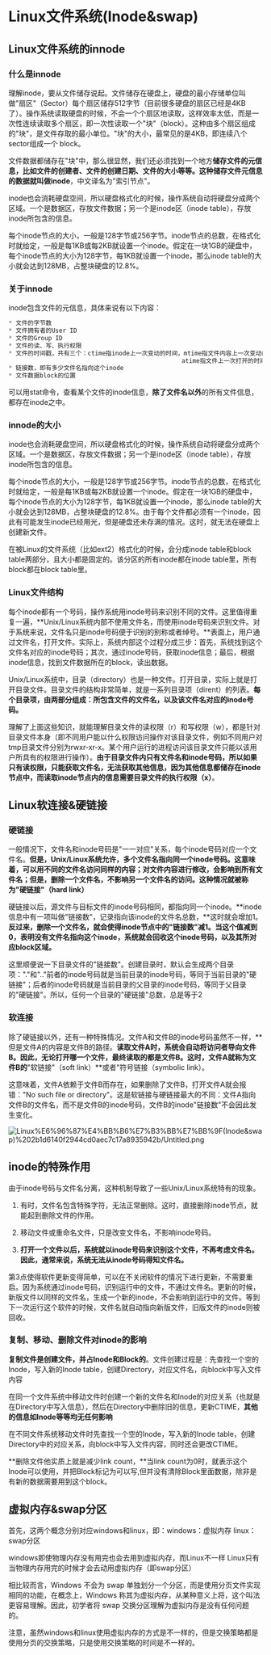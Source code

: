 # Linux文件系统(Inode&swap)

## Linux文件系统的innode

### 什么是innode

理解inode，要从文件储存说起。文件储存在硬盘上，硬盘的最小存储单位叫做"扇区"（Sector）每个扇区储存512字节（目前很多硬盘的扇区已经是4KB了）。操作系统读取硬盘的时候，不会一个个扇区地读取，这样效率太低，而是一次性连续读取多个扇区，即一次性读取一个"块"（block）。这种由多个扇区组成的"块"，是文件存取的最小单位。"块"的大小，最常见的是4KB，即连续八个 sector组成一个 block。

文件数据都储存在"块"中，那么很显然，我们还必须找到一个地方**储存文件的元信息，比如文件的创建者、文件的创建日期、文件的大小等等。这种储存文件元信息的数据就叫做inode**，中文译名为"索引节点"。

inode也会消耗硬盘空间，所以硬盘格式化的时候，操作系统自动将硬盘分成两个区域。一个是数据区，存放文件数据；另一个是inode区（inode table），存放inode所包含的信息。

每个inode节点的大小，一般是128字节或256字节。inode节点的总数，在格式化时就给定，一般是每1KB或每2KB就设置一个inode。假定在一块1GB的硬盘中，每个inode节点的大小为128字节，每1KB就设置一个inode，那么inode table的大小就会达到128MB，占整块硬盘的12.8%。

### 关于innode

inode包含文件的元信息，具体来说有以下内容：

```cpp
* 文件的字节数
* 文件拥有者的User ID
* 文件的Group ID
* 文件的读、写、执行权限
* 文件的时间戳，共有三个：ctime指inode上一次变动的时间，mtime指文件内容上一次变动的时间，
												atime指文件上一次打开的时间。
* 链接数，即有多少文件名指向这个inode
* 文件数据block的位置
```

可以用stat命令，查看某个文件的inode信息，**除了文件名以外**的所有文件信息，都存在inode之中。

### innode的大小

inode也会消耗硬盘空间，所以硬盘格式化的时候，操作系统自动将硬盘分成两个区域。一个是数据区，存放文件数据；另一个是inode区（inode table），存放inode所包含的信息。

每个inode节点的大小，一般是128字节或256字节。inode节点的总数，在格式化时就给定，一般是每1KB或每2KB就设置一个inode。假定在一块1GB的硬盘中，每个inode节点的大小为128字节，每1KB就设置一个inode，那么inode table的大小就会达到128MB，占整块硬盘的12.8%。由于每个文件都必须有一个inode，因此有可能发生inode已经用光，但是硬盘还未存满的情况。这时，就无法在硬盘上创建新文件。

在被Linux的文件系统（比如ext2）格式化的时候，会分成inode table和block table两部分，且大小都是固定的。该分区的所有inode都在inode table里，所有block都在block table里。

### Linux文件结构

每个inode都有一个号码，操作系统用inode号码来识别不同的文件。这里值得重复一遍，**Unix/Linux系统内部不使用文件名，而使用inode号码来识别文件。对于系统来说，文件名只是inode号码便于识别的别称或者绰号。**表面上，用户通过文件名，打开文件。实际上，系统内部这个过程分成三步：首先，系统找到这个文件名对应的inode号码；其次，通过inode号码，获取inode信息；最后，根据inode信息，找到文件数据所在的block，读出数据。

Unix/Linux系统中，目录（directory）也是一种文件。打开目录，实际上就是打开目录文件。目录文件的结构非常简单，就是一系列目录项（dirent）的列表。**每个目录项，由两部分组成：所包含文件的文件名，以及该文件名对应的inode号码。**

理解了上面这些知识，就能理解目录文件的读权限（r）和写权限（w），都是针对目录文件本身（即不同用户能以什么权限访问操作对该目录文件，例如不同用户对tmp目录文件分别为rwxr-xr-x。某个用户运行的进程访问该目录文件只能以该用户所具有的权限进行操作）。**由于目录文件内只有文件名和inode号码，所以如果只有读权限，只能获取文件名，无法获取其他信息，因为其他信息都储存在inode节点中，而读取inode节点内的信息需要目录文件的执行权限（x）**。

## Linux软连接&硬链接

### 硬链接

一般情况下，文件名和inode号码是"一一对应"关系，每个inode号码对应一个文件名。**但是，Unix/Linux系统允许，多个文件名指向同一个inode号码。这意味着，可以用不同的文件名访问同样的内容；对文件内容进行修改，会影响到所有文件名；但是，删除一个文件名，不影响另一个文件名的访问。这种情况就被称为"硬链接"（hard link）**

硬链接以后，源文件与目标文件的inode号码相同，都指向同一个inode。**inode信息中有一项叫做"链接数"，记录指向该inode的文件名总数，**这时就会增加1。**反过来，删除一个文件名，就会使得inode节点中的"链接数"减1。当这个值减到0，表明没有文件名指向这个inode，系统就会回收这个inode号码，以及其所对应block区域。**

这里顺便说一下目录文件的"链接数"。创建目录时，默认会生成两个目录项："."和".."前者的inode号码就是当前目录的inode号码，等同于当前目录的"硬链接"；后者的inode号码就是当前目录的父目录的inode号码，等同于父目录的"硬链接"。所以，任何一个目录的"硬链接"总数，总是等于2

### 软连接

除了硬链接以外，还有一种特殊情况。文件A和文件B的inode号码虽然不一样，**但是文件A的内容是文件B的路径。**读取文件A时，系统会自动将访问者导向文件B。因此，无论打开哪一个文件，最终读取的都是文件B。这时，文件A就称为文件B的**"软链接"（soft link）**或者"符号链接（symbolic link）。

这意味着，文件A依赖于文件B而存在，如果删除了文件B，打开文件A就会报错："No such file or directory"。这是软链接与硬链接最大的不同：文件A指向文件B的文件名，而不是文件B的inode号码，文件B的inode"链接数"不会因此发生变化。

![Linux%E6%96%87%E4%BB%B6%E7%B3%BB%E7%BB%9F(Inode&swap)%202b1d6140f2944cd0aec7c17a8935942b/Untitled.png](Linux%E6%96%87%E4%BB%B6%E7%B3%BB%E7%BB%9F(Inode&swap)%202b1d6140f2944cd0aec7c17a8935942b/Untitled.png)

## inode的特殊作用

由于inode号码与文件名分离，这种机制导致了一些Unix/Linux系统特有的现象。

1. 有时，文件名包含特殊字符，无法正常删除。这时，直接删除inode节点，就能起到删除文件的作用。

2. 移动文件或重命名文件，只是改变文件名，不影响inode号码。

3. **打开一个文件以后，系统就以inode号码来识别这个文件，不再考虑文件名。因此，通常来说，系统无法从inode号码得知文件名。**

第3点使得软件更新变得简单，可以在不关闭软件的情况下进行更新，不需要重启。因为系统通过inode号码，识别运行中的文件，不通过文件名。更新的时候，新版文件以同样的文件名，生成一个新的inode，不会影响到运行中的文件。等到下一次运行这个软件的时候，文件名就自动指向新版文件，旧版文件的inode则被回收。

### 复制、移动、删除文件对inode的影响

**复制文件是创建文件，并占Inode和Block的**。文件创建过程是：先查找一个空的Inode，写入新的Inode table，创建Directory，对应文件名，向block中写入文件内容

在同一个文件系统中移动文件时创建一个新的文件名和Inode的对应关系（也就是在Directory中写入信息），然后在Directory中删除旧的信息，更新CTIME，**其他的信息如Inode等等均无任何影响**

在不同文件系统移动文件时先查找一个空的Inode，写入新的Inode table，创建Directory中的对应关系，向block中写入文件内容，同时还会更改CTIME。

**删除文件他实质上就是减少link count，**当link count为0时，就表示这个Inode可以使用，并把Block标记为可以写,但并没有清除Block里面数据，除非是有新的数据需要用到这个block。

## 虚拟内存&swap分区

首先，这两个概念分别对应windows和linux，即：windows：虚拟内存  linux：swap分区

windows即使物理内存没有用完也会去用到虚拟内存，而Linux不一样 Linux只有当物理内存用完的时候才会去动用虚拟内存（即swap分区）

相比较而言，Windows 不会为 swap 单独划分一个分区，而是使用分页文件实现相同的功能，在概念上，Windows 称其为虚拟内存，从某种意义上将，这个叫法更容易理解。因此，初学者将 swap 交换分区理解为虚拟内存是没有任何问题的。

注意，虽然windows和linux使用虚拟内存的方式是不一样的，但是交换策略都是使用分页的交换策略，只是使用交换策略的时间是不一样的。